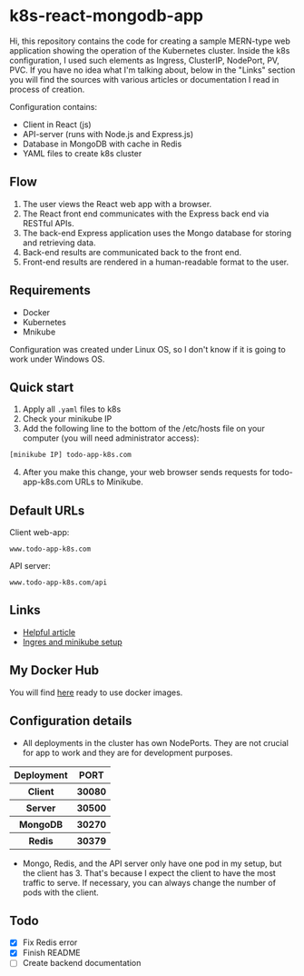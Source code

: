 # k8s-react-mongodb-app

Hi,
this repository contains the code for creating a sample MERN-type web application showing the operation of the Kubernetes cluster. Inside the k8s configuration, I used such elements as Ingress, ClusterIP, NodePort, PV, PVC. If you have no idea what I'm talking about, below in the "Links" section you will find the sources with various articles or documentation I read in process of creation.

Configuration contains:

- Client in React (js)
- API-server (runs with Node.js and Express.js)
- Database in MongoDB with cache in Redis
- YAML files to create k8s cluster

## Flow

1. The user views the React web app with a browser.
2. The React front end communicates with the Express back end via RESTful APIs.
3. The back-end Express application uses the Mongo database for storing and retrieving data.
4. Back-end results are communicated back to the front end.
5. Front-end results are rendered in a human-readable format to the user.

## Requirements

- Docker
- Kubernetes
- Mnikube

Configuration was created under Linux OS, so I don't know if it is going to work under Windows OS.

## Quick start

1. Apply all `.yaml` files to k8s
2. Check your minikube IP
3. Add the following line to the bottom of the /etc/hosts file on your computer (you will need administrator access):

  ```bash
  [minikube IP] todo-app-k8s.com
  ```

4. After you make this change, your web browser sends requests for todo-app-k8s.com URLs to Minikube.

## Default URLs

Client web-app:

```text
www.todo-app-k8s.com
```

API server:

```text
www.todo-app-k8s.com/api
```

## Links

- [Helpful article](https://nirajsonawane.github.io/2020/04/25/Deploy-React-Spring-Boot-MongoDB-Fullstack-application-on-Kubernetes/)
- [Ingres and minikube setup](https://kubernetes.io/docs/tasks/access-application-cluster/ingress-minikube/)

## My Docker Hub

You will find [here](https://hub.docker.com/u/azalurg) ready to use docker images.

## Configuration details

- All deployments in the cluster has own NodePorts. They are not crucial for app to work and they are for development purposes.

<table>
  <tr>
    <th>Deployment</th>
    <th>PORT</th>
  </tr>
  <tr>
    <th>Client</th>
    <th>30080</th>
  </tr>
  <tr>
    <th>Server</th>
    <th>30500</th>
  </tr>
  <tr>
    <th>MongoDB</th>
    <th>30270</th>
  </tr>
  <tr>
    <th>Redis</th>
    <th>30379</th>
  </tr>
</table>

- Mongo, Redis, and the API server only have one pod in my setup, but the client has 3. That's because I expect the client to have the most traffic to serve. If necessary, you can always change the number of pods with the client.

## Todo

- [X] Fix Redis error
- [X] Finish README
- [ ] Create backend documentation
